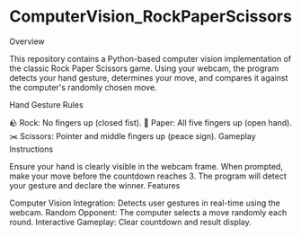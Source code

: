 # ComputerVision_RockPaperScissors
Overview

This repository contains a Python-based computer vision implementation of the classic Rock Paper Scissors game. Using your webcam, the program detects your hand gesture, determines your move, and compares it against the computer's randomly chosen move.

Hand Gesture Rules

🪨 Rock: No fingers up (closed fist).
📄 Paper: All five fingers up (open hand).
✂️ Scissors: Pointer and middle fingers up (peace sign).
Gameplay Instructions

Ensure your hand is clearly visible in the webcam frame.
When prompted, make your move before the countdown reaches 3.
The program will detect your gesture and declare the winner.
Features

Computer Vision Integration: Detects user gestures in real-time using the webcam.
Random Opponent: The computer selects a move randomly each round.
Interactive Gameplay: Clear countdown and result display.

